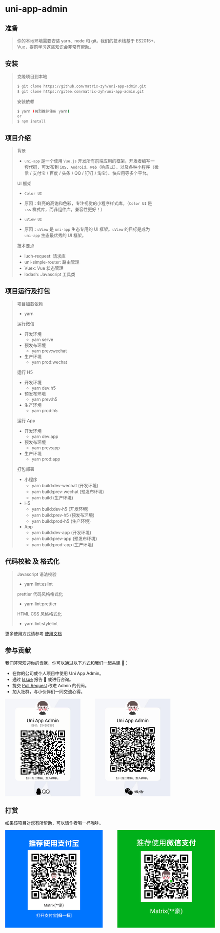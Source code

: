 # uni-app-admin

## 准备

> 你的本地环境需要安装 yarn、node 和 git。我们的技术栈基于 ES2015+、Vue，提前学习这些知识会非常有帮助。

## 安装

> 克隆项目到本地
>
> ```sh
> $ git clone https://github.com/matrix-zyh/uni-app-admin.git
> $ git clone https://gitee.com/matrix-zyh/uni-app-admin.git
> ```
>
> 安装依赖
>
> ```sh
> $ yarn (强烈推荐使用 yarn)
> or
> $ npm install
> ```

## 项目介绍

> 背景
>
> - `uni-app` 是一个使用 `Vue.js` 开发所有前端应用的框架，开发者编写一套代码，可发布到 `iOS`、`Android`、`Web`（响应式）、以及各种小程序（微信 / 支付宝 / 百度 / 头条 / QQ / 钉钉 / 淘宝）、快应用等多个平台。
>
> UI 框架
>
> - `Color UI`
> - 原因：鲜亮的高饱和色彩，专注视觉的小程序样式库。（`Color UI` 是 `css` 样式库，而非组件库，兼容性更好！）
>
> - `uView UI`
> - 原因：`uView` 是 `uni-app` 生态专用的 UI 框架。`uView` 的目标是成为 `uni-app` 生态最优秀的 UI 框架。
>
> 技术要点
>
> - luch-request: 请求库
> - uni-simple-router: 路由管理
> - Vuex: Vue 状态管理
> - lodash: Javascript 工具类

## 项目运行及打包

> 项目加载依赖
>
> - yarn
>
> 运行微信
>
> - 开发环境
>   - yarn serve
> - 预发布环境
>   - yarn prev:wechat
> - 生产环境
>   - yarn prod:wechat
>
> 运行 H5
>
> - 开发环境
>   - yarn dev:h5
> - 预发布环境
>   - yarn prev:h5
> - 生产环境
>   - yarn prod:h5
>
> 运行 App
>
> - 开发环境
>   - yarn dev:app
> - 预发布环境
>   - yarn prev:app
> - 生产环境
>   - yarn prod:app
>
> 打包部署
>
> - 小程序
>   - yarn build:dev-wechat (开发环境)
>   - yarn build:prev-wechat (预发布环境)
>   - yarn build (生产环境)
> - H5
>   - yarn build:dev-h5 (开发环境)
>   - yarn build:prev-h5 (预发布环境)
>   - yarn build:prod-h5 (生产环境)
> - App
>   - yarn build:dev-app (开发环境)
>   - yarn build:prev-app (预发布环境)
>   - yarn build:prod-app (生产环境)

## 代码校验 及 格式化

> Javascript 语法校验
>
> - yarn lint:eslint
>
> prettier 代码风格格式化
>
> - yarn lint:prettier
>
> HTML CSS 风格格式化
>
> - yarn lint:stylelint

更多使用方式请参考 [使用文档](https://www.zouyinghao.com/uni-app-admin-docs)

## 参与贡献

我们非常欢迎你的贡献，你可以通过以下方式和我们一起共建 :star2:：

- 在你的公司或个人项目中使用 Uni App Admin。
- 通过 [Issue](https://gitee.com/matrix-zyh/uni-app-admin/issues) 报告 :bug: 或进行咨询。
- 提交 [Pull Request](https://gitee.com/matrix-zyh/uni-app-admin/pulls) 改进 Admin 的代码。
- 加入社群，与小伙伴们一同交流心得。
<p style="display: flex;">
  <img src="./src/static/images/group/qqGroup.png" height="320px" style="margin-right: 48px;" />
  <img src="./src/static/images/group/wechatGroup.png" height="320px" style="display: inline-block;" />
</p>

## 打赏

如果该项目对您有所帮助，可以请作者喝一杯咖啡。

<p style="display: flex;">
  <img src="./src/static/images/pay/aliPay.png" width="320px" style="display: inline-block; margin-right: 48px;" />
  <img src="./src/static/images/pay/wechatPay.png" width="320px" style="display: inline-block;" />
</p>

